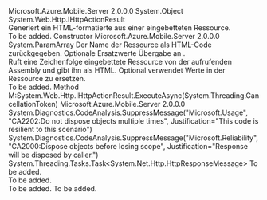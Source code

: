 <Type Name="StaticHtmlActionResult" FullName="Microsoft.Azure.Mobile.Server.Content.StaticHtmlActionResult">
  <TypeSignature Language="C#" Value="public class StaticHtmlActionResult : System.Web.Http.IHttpActionResult" />
  <TypeSignature Language="ILAsm" Value=".class public auto ansi beforefieldinit StaticHtmlActionResult extends System.Object implements class System.Web.Http.IHttpActionResult" />
  <TypeSignature Language="DocId" Value="T:Microsoft.Azure.Mobile.Server.Content.StaticHtmlActionResult" />
  <TypeSignature Language="VB.NET" Value="Public Class StaticHtmlActionResult&#xA;Implements IHttpActionResult" />
  <TypeSignature Language="F#" Value="type StaticHtmlActionResult = class&#xA;    interface IHttpActionResult" />
  <AssemblyInfo>
    <AssemblyName>Microsoft.Azure.Mobile.Server</AssemblyName>
    <AssemblyVersion>2.0.0.0</AssemblyVersion>
  </AssemblyInfo>
  <Base>
    <BaseTypeName>System.Object</BaseTypeName>
  </Base>
  <Interfaces>
    <Interface>
      <InterfaceName>System.Web.Http.IHttpActionResult</InterfaceName>
    </Interface>
  </Interfaces>
  <Docs>
    <summary>
            Generiert ein HTML-formatierte <see cref="T:System.Web.Http.IHttpActionResult" /> aus einer eingebetteten Ressource.
            </summary>
    <remarks>To be added.</remarks>
  </Docs>
  <Members>
    <Member MemberName=".ctor">
      <MemberSignature Language="C#" Value="public StaticHtmlActionResult (string resourceName, params object[] replacements);" />
      <MemberSignature Language="ILAsm" Value=".method public hidebysig specialname rtspecialname instance void .ctor(string resourceName, object[] replacements) cil managed" />
      <MemberSignature Language="DocId" Value="M:Microsoft.Azure.Mobile.Server.Content.StaticHtmlActionResult.#ctor(System.String,System.Object[])" />
      <MemberSignature Language="VB.NET" Value="Public Sub New (resourceName As String, ParamArray replacements As Object())" />
      <MemberSignature Language="F#" Value="new Microsoft.Azure.Mobile.Server.Content.StaticHtmlActionResult : string * obj[] -&gt; Microsoft.Azure.Mobile.Server.Content.StaticHtmlActionResult" Usage="new Microsoft.Azure.Mobile.Server.Content.StaticHtmlActionResult (resourceName, replacements)" />
      <MemberType>Constructor</MemberType>
      <AssemblyInfo>
        <AssemblyName>Microsoft.Azure.Mobile.Server</AssemblyName>
        <AssemblyVersion>2.0.0.0</AssemblyVersion>
      </AssemblyInfo>
      <Parameters>
        <Parameter Name="resourceName" Type="System.String" />
        <Parameter Name="replacements" Type="System.Object[]">
          <Attributes>
            <Attribute>
              <AttributeName>System.ParamArray</AttributeName>
            </Attribute>
          </Attributes>
        </Parameter>
      </Parameters>
      <Docs>
        <param name="resourceName">Der Name der Ressource als HTML-Code zurückgegeben.</param>
        <param name="replacements">Optionale Ersatzwerte Übergabe an <see cref="M:System.String.Format(System.String,System.Object[])" />.</param>
        <summary>
            Ruft eine Zeichenfolge eingebettete Ressource von der aufrufenden Assembly und gibt ihn als HTML.
            Optional verwendet <see cref="M:System.String.Format(System.String,System.Object[])" /> Werte in der Ressource zu ersetzen.
            </summary>
        <remarks>To be added.</remarks>
      </Docs>
    </Member>
    <Member MemberName="ExecuteAsync">
      <MemberSignature Language="C#" Value="public System.Threading.Tasks.Task&lt;System.Net.Http.HttpResponseMessage&gt; ExecuteAsync (System.Threading.CancellationToken cancellationToken);" />
      <MemberSignature Language="ILAsm" Value=".method public hidebysig newslot virtual instance class System.Threading.Tasks.Task`1&lt;class System.Net.Http.HttpResponseMessage&gt; ExecuteAsync(valuetype System.Threading.CancellationToken cancellationToken) cil managed" />
      <MemberSignature Language="DocId" Value="M:Microsoft.Azure.Mobile.Server.Content.StaticHtmlActionResult.ExecuteAsync(System.Threading.CancellationToken)" />
      <MemberSignature Language="F#" Value="abstract member ExecuteAsync : System.Threading.CancellationToken -&gt; System.Threading.Tasks.Task&lt;System.Net.Http.HttpResponseMessage&gt;&#xA;override this.ExecuteAsync : System.Threading.CancellationToken -&gt; System.Threading.Tasks.Task&lt;System.Net.Http.HttpResponseMessage&gt;" Usage="staticHtmlActionResult.ExecuteAsync cancellationToken" />
      <MemberType>Method</MemberType>
      <Implements>
        <InterfaceMember>M:System.Web.Http.IHttpActionResult.ExecuteAsync(System.Threading.CancellationToken)</InterfaceMember>
      </Implements>
      <AssemblyInfo>
        <AssemblyName>Microsoft.Azure.Mobile.Server</AssemblyName>
        <AssemblyVersion>2.0.0.0</AssemblyVersion>
      </AssemblyInfo>
      <Attributes>
        <Attribute>
          <AttributeName>System.Diagnostics.CodeAnalysis.SuppressMessage("Microsoft.Usage", "CA2202:Do not dispose objects multiple times", Justification="This code is resilient to this scenario")</AttributeName>
        </Attribute>
        <Attribute>
          <AttributeName>System.Diagnostics.CodeAnalysis.SuppressMessage("Microsoft.Reliability", "CA2000:Dispose objects before losing scope", Justification="Response will be disposed by caller.")</AttributeName>
        </Attribute>
      </Attributes>
      <ReturnValue>
        <ReturnType>System.Threading.Tasks.Task&lt;System.Net.Http.HttpResponseMessage&gt;</ReturnType>
      </ReturnValue>
      <Parameters>
        <Parameter Name="cancellationToken" Type="System.Threading.CancellationToken" />
      </Parameters>
      <Docs>
        <param name="cancellationToken">To be added.</param>
        <summary>To be added.</summary>
        <returns>To be added.</returns>
        <remarks>To be added.</remarks>
        <inheritdoc />
      </Docs>
    </Member>
  </Members>
</Type>